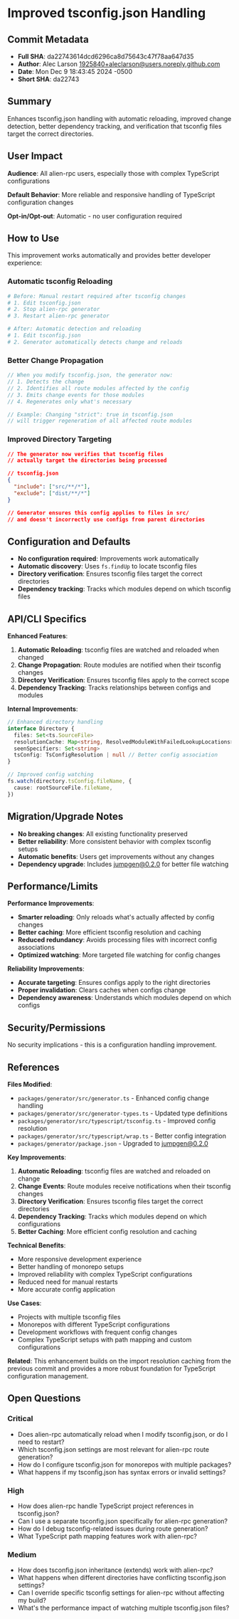 # Improved tsconfig.json Handling

## Commit Metadata

- **Full SHA**: da22743614dcd6296ca8d75643c47f78aa647d35
- **Author**: Alec Larson <1925840+aleclarson@users.noreply.github.com>
- **Date**: Mon Dec 9 18:43:45 2024 -0500
- **Short SHA**: da22743

## Summary

Enhances tsconfig.json handling with automatic reloading, improved change detection, better dependency tracking, and verification that tsconfig files target the correct directories.

## User Impact

**Audience**: All alien-rpc users, especially those with complex TypeScript configurations

**Default Behavior**: More reliable and responsive handling of TypeScript configuration changes

**Opt-in/Opt-out**: Automatic - no user configuration required

## How to Use

This improvement works automatically and provides better developer experience:

### Automatic tsconfig Reloading

```bash
# Before: Manual restart required after tsconfig changes
# 1. Edit tsconfig.json
# 2. Stop alien-rpc generator
# 3. Restart alien-rpc generator

# After: Automatic detection and reloading
# 1. Edit tsconfig.json
# 2. Generator automatically detects change and reloads
```

### Better Change Propagation

```typescript
// When you modify tsconfig.json, the generator now:
// 1. Detects the change
// 2. Identifies all route modules affected by the config
// 3. Emits change events for those modules
// 4. Regenerates only what's necessary

// Example: Changing "strict": true in tsconfig.json
// will trigger regeneration of all affected route modules
```

### Improved Directory Targeting

```json
// The generator now verifies that tsconfig files
// actually target the directories being processed

// tsconfig.json
{
  "include": ["src/**/*"],
  "exclude": ["dist/**/*"]
}

// Generator ensures this config applies to files in src/
// and doesn't incorrectly use configs from parent directories
```

## Configuration and Defaults

- **No configuration required**: Improvements work automatically
- **Automatic discovery**: Uses `fs.findUp` to locate tsconfig files
- **Directory verification**: Ensures tsconfig files target the correct directories
- **Dependency tracking**: Tracks which modules depend on which tsconfig files

## API/CLI Specifics

**Enhanced Features**:

1. **Automatic Reloading**: tsconfig files are watched and reloaded when changed
2. **Change Propagation**: Route modules are notified when their tsconfig changes
3. **Directory Verification**: Ensures tsconfig files apply to the correct scope
4. **Dependency Tracking**: Tracks relationships between configs and modules

**Internal Improvements**:

```typescript
// Enhanced directory handling
interface Directory {
  files: Set<ts.SourceFile>
  resolutionCache: Map<string, ResolvedModuleWithFailedLookupLocations>
  seenSpecifiers: Set<string>
  tsConfig: TsConfigResolution | null // Better config association
}

// Improved config watching
fs.watch(directory.tsConfig.fileName, {
  cause: rootSourceFile.fileName,
})
```

## Migration/Upgrade Notes

- **No breaking changes**: All existing functionality preserved
- **Better reliability**: More consistent behavior with complex tsconfig setups
- **Automatic benefits**: Users get improvements without any changes
- **Dependency upgrade**: Includes jumpgen@0.2.0 for better file watching

## Performance/Limits

**Performance Improvements**:

- **Smarter reloading**: Only reloads what's actually affected by config changes
- **Better caching**: More efficient tsconfig resolution and caching
- **Reduced redundancy**: Avoids processing files with incorrect config associations
- **Optimized watching**: More targeted file watching for config changes

**Reliability Improvements**:

- **Accurate targeting**: Ensures configs apply to the right directories
- **Proper invalidation**: Clears caches when configs change
- **Dependency awareness**: Understands which modules depend on which configs

## Security/Permissions

No security implications - this is a configuration handling improvement.

## References

**Files Modified**:

- `packages/generator/src/generator.ts` - Enhanced config change handling
- `packages/generator/src/generator-types.ts` - Updated type definitions
- `packages/generator/src/typescript/tsconfig.ts` - Improved config resolution
- `packages/generator/src/typescript/wrap.ts` - Better config integration
- `packages/generator/package.json` - Upgraded to jumpgen@0.2.0

**Key Improvements**:

1. **Automatic Reloading**: tsconfig files are watched and reloaded on change
2. **Change Events**: Route modules receive notifications when their tsconfig changes
3. **Directory Verification**: Ensures tsconfig files target the correct directories
4. **Dependency Tracking**: Tracks which modules depend on which configurations
5. **Better Caching**: More efficient config resolution and caching

**Technical Benefits**:

- More responsive development experience
- Better handling of monorepo setups
- Improved reliability with complex TypeScript configurations
- Reduced need for manual restarts
- More accurate config application

**Use Cases**:

- Projects with multiple tsconfig files
- Monorepos with different TypeScript configurations
- Development workflows with frequent config changes
- Complex TypeScript setups with path mapping and custom configurations

**Related**: This enhancement builds on the import resolution caching from the previous commit and provides a more robust foundation for TypeScript configuration management.

## Open Questions

### Critical

- Does alien-rpc automatically reload when I modify tsconfig.json, or do I need to restart?
- Which tsconfig.json settings are most relevant for alien-rpc route generation?
- How do I configure tsconfig.json for monorepos with multiple packages?
- What happens if my tsconfig.json has syntax errors or invalid settings?

### High

- How does alien-rpc handle TypeScript project references in tsconfig.json?
- Can I use a separate tsconfig.json specifically for alien-rpc generation?
- How do I debug tsconfig-related issues during route generation?
- What TypeScript path mapping features work with alien-rpc?

### Medium

- How does tsconfig.json inheritance (extends) work with alien-rpc?
- What happens when different directories have conflicting tsconfig.json settings?
- Can I override specific tsconfig settings for alien-rpc without affecting my build?
- What's the performance impact of watching multiple tsconfig.json files?
